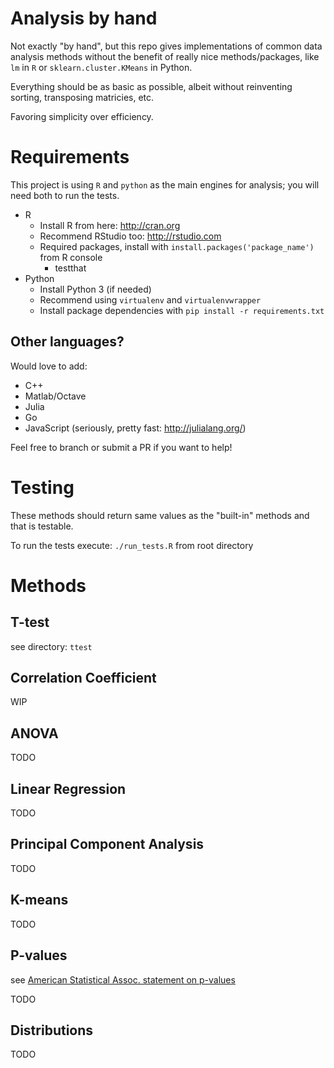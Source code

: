 # Analysis by hand
Not exactly "by hand", but this repo gives implementations of common data analysis methods without the benefit of really nice methods/packages, like `lm` in `R` or `sklearn.cluster.KMeans` in Python.

Everything should be as basic as possible, albeit without reinventing sorting, transposing matricies, etc.

Favoring simplicity over efficiency.

# Requirements
This project is using `R` and `python` as the main engines for analysis; you will need both to run the tests.

* R
  * Install R from here: http://cran.org
  * Recommend RStudio too: http://rstudio.com
  * Required packages, install with `install.packages('package_name')` from R console
    * testthat
* Python
  * Install Python 3 (if needed)
  * Recommend using `virtualenv` and `virtualenvwrapper`
  * Install package dependencies with `pip install -r requirements.txt`

## Other languages?
Would love to add:
* C++
* Matlab/Octave
* Julia
* Go
* JavaScript (seriously, pretty fast: http://julialang.org/)

Feel free to branch or submit a PR if you want to help!

# Testing
These methods should return same values as the "built-in" methods and that is testable.

To run the tests execute:
`./run_tests.R` from root directory

# Methods

## T-test
see directory: `ttest`

## Correlation Coefficient
WIP
## ANOVA
TODO
## Linear Regression
TODO
## Principal Component Analysis
TODO
## K-means
TODO
## P-values
see [American Statistical Assoc. statement on p-values](http://amstat.tandfonline.com/doi/full/10.1080/00031305.2016.1154108)

TODO
## Distributions
TODO
